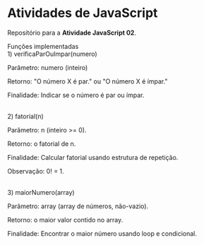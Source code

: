 # Atividades de JavaScript

Repositório para a **Atividade JavaScript 02**.

Funções implementadas
<br>1) verificaParOuImpar(numero) 

Parâmetro: numero (inteiro)

Retorno: "O número X é par." ou "O número X é ímpar."

Finalidade: Indicar se o número é par ou ímpar.

<br>2) fatorial(n)

Parâmetro: n (inteiro >= 0).

Retorno: o fatorial de n.

Finalidade: Calcular fatorial usando estrutura de repetição.

Observação: 0! = 1.

<br>3) maiorNumero(array)

Parâmetro: array (array de números, não-vazio).

Retorno: o maior valor contido no array.

Finalidade: Encontrar o maior número usando loop e condicional.
